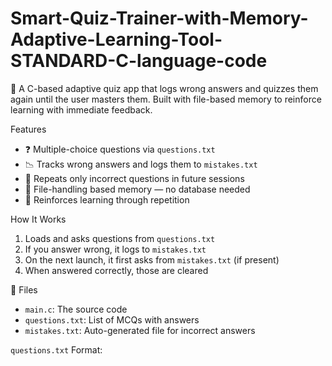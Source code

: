 # Smart-Quiz-Trainer-with-Memory-Adaptive-Learning-Tool-STANDARD-C-language-code
🧠 A C-based adaptive quiz app that logs wrong answers and quizzes them again until the user masters them. Built with file-based memory to reinforce learning with immediate feedback.

 Features

- ❓ Multiple-choice questions via `questions.txt`
- 📉 Tracks wrong answers and logs them to `mistakes.txt`
- 🔁 Repeats only incorrect questions in future sessions
- 💾 File-handling based memory — no database needed
- 🧠 Reinforces learning through repetition

 How It Works

1. Loads and asks questions from `questions.txt`
2. If you answer wrong, it logs to `mistakes.txt`
3. On the next launch, it first asks from `mistakes.txt` (if present)
4. When answered correctly, those are cleared

 📁 Files

- `main.c`: The source code
- `questions.txt`: List of MCQs with answers
- `mistakes.txt`: Auto-generated file for incorrect answers

`questions.txt` Format:



